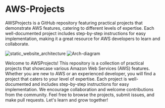 # AWS-Projects
AWSProjects is a GitHub repository featuring practical projects that demonstrate AWS features, catering to different levels of expertise. Each well-documented project includes step-by-step instructions for easy implementation, making it a great resource for AWS developers to learn and collaborate.




![static_website_architecture](https://user-images.githubusercontent.com/128338058/227731693-ce47e727-647f-417a-97c4-8396213657e8.png)
![Arch-diagram](https://user-images.githubusercontent.com/128338058/227731822-7e7c03de-a3dd-4fe3-87cc-214beb9a2ceb.jpg)


Welcome to AWSProjects! This repository is a collection of practical projects that showcase various Amazon Web Services (AWS) features. Whether you are new to AWS or an experienced developer, you will find a project that caters to your level of expertise. Each project is well-documented and includes step-by-step instructions for easy implementation. We encourage collaboration and welcome contributions from the community. Feel free to browse the projects, submit issues, and make pull requests. Let's learn and grow together!





